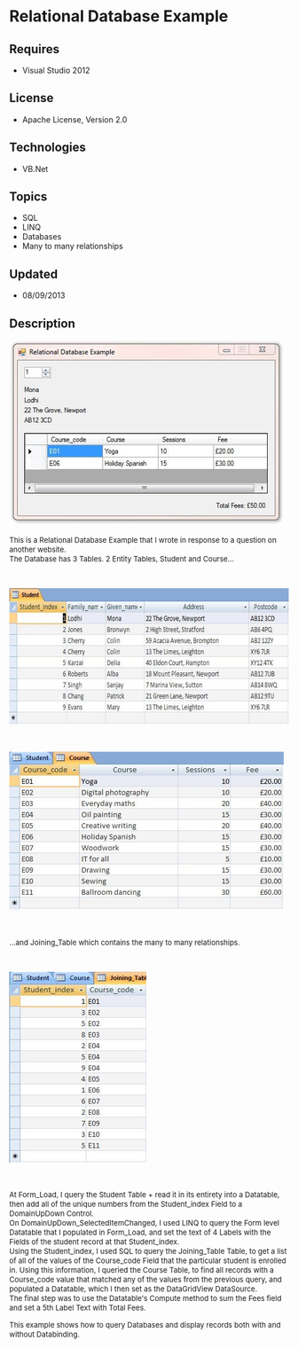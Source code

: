 # Relational Database Example
## Requires
- Visual Studio 2012
## License
- Apache License, Version 2.0
## Technologies
- VB.Net
## Topics
- SQL
- LINQ
- Databases
- Many to many relationships
## Updated
- 08/09/2013
## Description

<p><span style="font-size:small"><img id="94258" src="94258-10-08-2013%2000.48.36.jpg" alt="" width="493" height="335"></span></p>
<p><span style="font-size:small">This is a Relational Database Example that I wrote in response to a question on another website.</span><br>
<span style="font-size:small">The Database has 3 Tables. 2 Entity Tables, Student and Course...</span></p>
<p><span style="font-size:small">&nbsp;</span></p>
<p><span style="font-size:small"><img id="94255" src="94255-10-08-2013%2000.43.22.jpg" alt="" width="673" height="247"></span></p>
<p><span style="font-size:small">&nbsp;</span></p>
<p><span style="font-size:small"><img id="94256" src="94256-10-08-2013%2000.45.52.jpg" alt="" width="495" height="287"></span></p>
<p><span style="font-size:small">&nbsp;</span></p>
<p><span style="font-size:small">...and Joining_Table which contains the many to many relationships.</span></p>
<p><span style="font-size:small">&nbsp;</span></p>
<p><span style="font-size:small"><img id="94257" src="94257-10-08-2013%2000.47.19.jpg" alt="" width="247" height="345"></span></p>
<p><span style="font-size:small">&nbsp;</span></p>
<p><span style="font-size:small">At Form_Load, I query the Student Table &#43; read it in its entirety into a Datatable, then add all of the unique numbers from the Student_index Field to a DomainUpDown Control.</span><br>
<span style="font-size:small">On DomainUpDown_SelectedItemChanged, I used LINQ to query the Form level Datatable that I populated in Form_Load, and set the text of 4 Labels with the Fields of the student record at that Student_index.</span><br>
<span style="font-size:small">Using the Student_index, I used SQL to query the Joining_Table Table, to get a list of all of the values of the Course_code Field that the particular student is enrolled in. Using this information, I queried the Course Table, to
 find all records with a Course_code value that matched any of the values from the previous query, and populated a Datatable, which I then set as the DataGridView DataSource.</span><br>
<span style="font-size:small">The final step was to use the Datatable's Compute method to sum the Fees field and set a 5th Label Text with Total Fees.</span></p>
<p><span style="font-size:small">This example shows how to query Databases and display records both with and without Databinding.</span></p>
<p><span style="font-size:small">&nbsp;</span></p>
<p><span style="font-size:small">&nbsp;</span></p>
<p><span style="font-size:small">&nbsp;</span></p>
<p><span style="font-size:small">&nbsp;</span></p>
